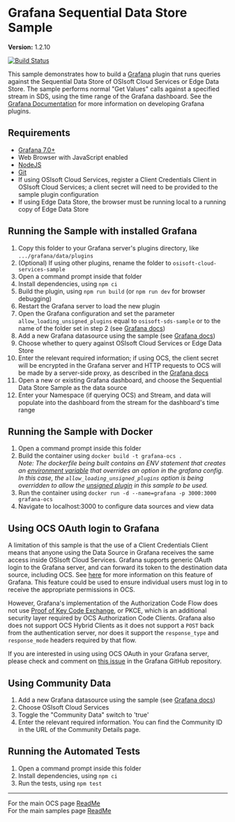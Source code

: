 # Grafana Sequential Data Store Sample

**Version:** 1.2.10

[![Build Status](https://dev.azure.com/osieng/engineering/_apis/build/status/product-readiness/OCS/osisoft.sample-ocs-grafana-nodejs?repoName=osisoft%2Fsample-ocs-grafana-nodejs&branchName=main)](https://dev.azure.com/osieng/engineering/_build/latest?definitionId=2619&repoName=osisoft%2Fsample-ocs-grafana-nodejs&branchName=main)

This sample demonstrates how to build a [Grafana](https://grafana.com/) plugin that runs queries against the Sequential Data Store of OSIsoft Cloud Services or Edge Data Store. The sample performs normal "Get Values" calls against a specified stream in SDS, using the time range of the Grafana dashboard. See the [Grafana Documentation](https://grafana.com/docs/grafana/latest/developers/plugins/) for more information on developing Grafana plugins.

## Requirements

- [Grafana 7.0+](https://grafana.com/grafana/download)
- Web Browser with JavaScript enabled
- [NodeJS](https://nodejs.org/en/)
- [Git](https://git-scm.com/download/win)
- If using OSIsoft Cloud Services, register a Client Credentials Client in OSIsoft Cloud Services; a client secret will need to be provided to the sample plugin configuration
- If using Edge Data Store, the browser must be running local to a running copy of Edge Data Store

## Running the Sample with installed Grafana

1. Copy this folder to your Grafana server's plugins directory, like `.../grafana/data/plugins`
1. (Optional) If using other plugins, rename the folder to `osisoft-cloud-services-sample`
1. Open a command prompt inside that folder
1. Install dependencies, using `npm ci`
1. Build the plugin, using `npm run build` (or `npm run dev` for browser debugging)
1. Restart the Grafana server to load the new plugin
1. Open the Grafana configuration and set the parameter `allow_loading_unsigned_plugins` equal to `osisoft-sds-sample` or to the name of the folder set in step 2 (see [Grafana docs](https://grafana.com/docs/grafana/latest/administration/configuration/#allow_loading_unsigned_plugins))
1. Add a new Grafana datasource using the sample (see [Grafana docs](https://grafana.com/docs/grafana/latest/features/datasources/add-a-data-source/))
1. Choose whether to query against OSIsoft Cloud Services or Edge Data Store
1. Enter the relevant required information; if using OCS, the client secret will be encrypted in the Grafana server and HTTP requests to OCS will be made by a server-side proxy, as described in the [Grafana docs](https://grafana.com/docs/grafana/latest/developers/plugins/authentication/)
1. Open a new or existing Grafana dashboard, and choose the Sequential Data Store Sample as the data source
1. Enter your Namespace (if querying OCS) and Stream, and data will populate into the dashboard from the stream for the dashboard's time range

## Running the Sample with Docker

1. Open a command prompt inside this folder
1. Build the container using `docker build -t grafana-ocs .`  
   _Note: The dockerfile being built contains an ENV statement that creates an [environment variable](https://grafana.com/docs/grafana/latest/administration/configuration/#configure-with-environment-variables) that overrides an option in the grafana config. In this case, the `allow_loading_unsigned_plugins` option is being overridden to allow the [unsigned plugin](https://grafana.com/docs/grafana/latest/administration/configuration/#allow_loading_unsigned_plugins) in this sample to be used._
1. Run the container using `docker run -d --name=grafana -p 3000:3000 grafana-ocs`
1. Navigate to localhost:3000 to configure data sources and view data

## Using OCS OAuth login to Grafana

A limitation of this sample is that the use of a Client Credentials Client means that anyone using the Data Source in Grafana receives the same access inside OSIsoft Cloud Services. Grafana supports generic OAuth login to the Grafana server, and can forward its token to the destination data source, including OCS. See [here](https://grafana.com/docs/grafana/latest/auth/generic-oauth/) for more information on this feature of Grafana. This feature could be used to ensure individual users must log in to receive the appropriate permissions in OCS.

However, Grafana's implementation of the Authorization Code Flow does not use [Proof of Key Code Exchange](https://oauth.net/2/pkce/), or PKCE, which is an additional security layer required by OCS Authorization Code Clients. Grafana also does not support OCS Hybrid Clients as it does not support a `POST` back from the authentication server, nor does it support the `response_type` and `response_mode` headers required by that flow.

If you are interested in using using OCS OAuth in your Grafana server, please check and comment on [this issue](https://github.com/grafana/grafana/issues/26350) in the Grafana GitHub repository.

## Using Community Data

1. Add a new Grafana datasource using the sample (see [Grafana docs](https://grafana.com/docs/grafana/latest/features/datasources/add-a-data-source/))
1. Choose OSIsoft Cloud Services
1. Toggle the "Community Data" switch to 'true'
1. Enter the relevant required information. You can find the Community ID in the URL of the Community Details page.

## Running the Automated Tests

1. Open a command prompt inside this folder
1. Install dependencies, using `npm ci`
1. Run the tests, using `npm test`

---

For the main OCS page [ReadMe](https://github.com/osisoft/OSI-Samples-OCS)  
For the main samples page [ReadMe](https://github.com/osisoft/OSI-Samples)
